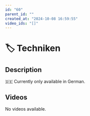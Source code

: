 ```yaml
---
id: "60"
parent_id: ""
created_at: "2024-10-08 16:59:55"
video_ids: "[]"
---
```


# 🏷️ Techniken

## Description

🇩🇪 Currently only available in German.

## Videos

No videos available.
